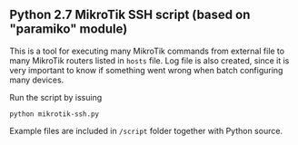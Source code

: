 ## Python 2.7 MikroTik SSH script (based on "paramiko" module)

This is a tool for executing many MikroTik commands from external file to many MikroTik routers listed in `hosts` file. Log file is also created, since it is very important to know if something went wrong when batch configuring many devices.

Run the script by issuing
```
python mikrotik-ssh.py
```

Example files are included in `/script` folder together with Python source.
